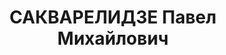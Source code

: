 ---
title: САКВАРЕЛИДЗЕ Павел Михайлович
description: грузин, сын дворянина, род. в 1885 г. м-ке Квирилы, Кутаиси, губ., образ.
  среднее. В 1903 г. работ. в Кутаисск. губ. в РСДРП, арест. 1 июня 1904 г. в Кутаисе
  и 4 сент. того же года освобожд. под залог, по освобожд. продолжал работ. в Кутаисск.
  организ. РСДРП. Вновь арест. в 1906 г., заключен в Кутаисск. тюрьму и 18 мая 1909
  г. в Кутаисе Кавказск. В.-О. С. осужд. по делу вооруж. восст. и конфискации денег
  из Квирильск. казач. в 1905 г. на 4 ч г. каторги. Наказ. отб. в Сарат. централе
  до 1910 г., в Рижск. централе — 1910—13 гг. На посел. водвор. в 1912 г. в Илгинск.
  вол., Иркутск губ., работ. поденщиком и служил конторщиком до 1917 г- Член ВКП(б).
  Чл. бил. О-ва № 1660.
---